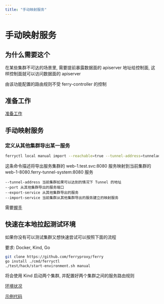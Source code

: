 ```yaml
---
title: "手动映射服务"
---
```


# 手动映射服务

## 为什么需要这个

在某些集群不可达的场景里, 需要提前暴露数据面的 apiserver 地址给控制面, 这样控制面就可以访问数据面的 apiserver

由该功能配置的路由规则不受 ferry-controller 的控制

## 准备工作

[准备工作](/docs/user/preparation)

## 手动映射服务

### 定义从其他集群导出某一服务

``` bash
ferryctl local manual import --reachable=true --tunnel-address=tunneladdress:31000 --export-service=web-1.test --import-service=web-1-8080.ferry-tunnel-system --port=8080
```

这条命令描述将导出服务集群的 web-1.test.svc:8080 服务映射到当前集群的 web-1-8080.ferry-tunnel-system:8080 服务

    --tunnel-address 当前集群如果可以达到的情况下 Tunnel 的地址  
    --port 从其他集群导出的服务端口  
    --export-service 从其他集群导出的服务
    --import-service 当前集群从其他集群导出的服务建立的映射服务 

需要[握手](/docs/user/handshake)

## 快速在本地拉起测试环境

如果你没有可以测试集群又想快速尝试可以按照下面的流程

要求: Docker, Kind, Go

``` bash
git clone https://github.com/ferryproxy/ferry
go install ./cmd/ferryctl
./test/hack/start-environment.sh manual
```

将会使用 Kind 启动两个集群, 并配置好两个集群之间的服务路由规则

[环境状况](https://github.com/ferryproxy/ferry/blob/main/test/environments/manual/)

[示例代码](https://github.com/ferryproxy/ferry/blob/main/test/test/test-manual.sh)
